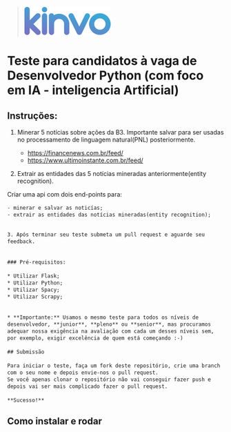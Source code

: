 > ![Logo Kinvo](https://github.com/kinvoapp/kinvo-mobile-test/blob/master/logo.svg)

# Teste para candidatos à vaga de Desenvolvedor Python (com foco em IA - inteligencia Artificial)  


## Instruções:

1. Minerar 5 notícias sobre ações da B3. Importante salvar para ser usadas no processamento de linguagem natural(PNL) posteriormente. 
	 - https://financenews.com.br/feed/
	 - https://www.ultimoinstante.com.br/feed/

2. Extrair as entidades das 5 notícias mineradas anteriormente(entity recognition).


Criar uma api com dois end-points para:

	- minerar e salvar as noticías;
	- extrair as entidades das notícias mineradas(entity recognition);


  ```

3. Após terminar seu teste submeta um pull request e aguarde seu feedback.


### Pré-requisitos:

* Utilizar Flask;
* Utilizar Python;
* Utilizar Spacy;
* Utilizar Scrapy;


* **Importante:** Usamos o mesmo teste para todos os níveis de desenvolvedor, **junior**, **pleno** ou **senior**, mas procuramos adequar nossa exigência na avaliação com cada um desses níveis sem, por exemplo, exigir excelência de quem está começando :-)

## Submissão

Para iniciar o teste, faça um fork deste repositório, crie uma branch com o seu nome e depois envie-nos o pull request.
Se você apenas clonar o repositório não vai conseguir fazer push e depois vai ser mais complicado fazer o pull request.

**Sucesso!**

 ```
## Como instalar e rodar 